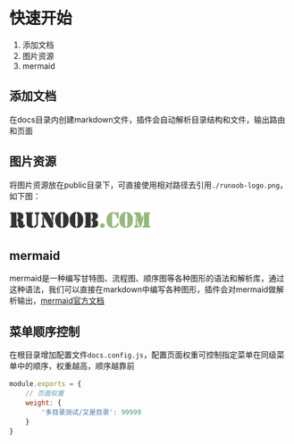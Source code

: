 # 快速开始

1. 添加文档
2. 图片资源
3. mermaid

## 添加文档

在docs目录内创建markdown文件，插件会自动解析目录结构和文件，输出路由和页面

## 图片资源

将图片资源放在public目录下，可直接使用相对路径去引用```./runoob-logo.png```，如下图：

![ks](./runoob-logo.png)

## mermaid
mermaid是一种编写甘特图、流程图、顺序图等各种图形的语法和解析库，通过这种语法，我们可以直接在markdown中编写各种图形，插件会对mermaid做解析输出，[mermaid官方文档](https://mermaid-js.github.io/mermaid/#/flowchart)

## 菜单顺序控制

在根目录增加配置文件```docs.config.js```，配置页面权重可控制指定菜单在同级菜单中的顺序，权重越高，顺序越靠前

```js
module.exports = {
    // 页面权重
    weight: {
        '多目录测试/又是目录': 99999
    }
}
```